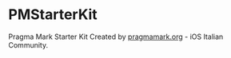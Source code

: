 PMStarterKit
============

Pragma Mark Starter Kit
Created by [pragmamark.org](http://pragmamark.org) - iOS Italian Community.

